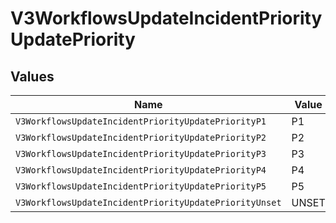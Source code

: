# V3WorkflowsUpdateIncidentPriorityUpdatePriority


## Values

| Name                                                   | Value                                                  |
| ------------------------------------------------------ | ------------------------------------------------------ |
| `V3WorkflowsUpdateIncidentPriorityUpdatePriorityP1`    | P1                                                     |
| `V3WorkflowsUpdateIncidentPriorityUpdatePriorityP2`    | P2                                                     |
| `V3WorkflowsUpdateIncidentPriorityUpdatePriorityP3`    | P3                                                     |
| `V3WorkflowsUpdateIncidentPriorityUpdatePriorityP4`    | P4                                                     |
| `V3WorkflowsUpdateIncidentPriorityUpdatePriorityP5`    | P5                                                     |
| `V3WorkflowsUpdateIncidentPriorityUpdatePriorityUnset` | UNSET                                                  |